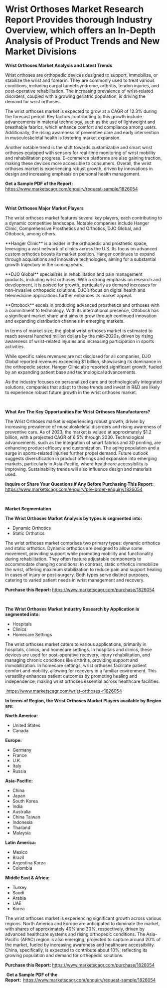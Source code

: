 <p><h1>Wrist Orthoses Market Research Report Provides thorough Industry Overview, which offers an In-Depth Analysis of Product Trends and New Market Divisions</h1></p><p><strong>Wrist Orthoses Market Analysis and Latest Trends</strong></p>
<p><p>Wrist orthoses are orthopedic devices designed to support, immobilize, or stabilize the wrist and forearm. They are commonly used to treat various conditions, including carpal tunnel syndrome, arthritis, tendon injuries, and post-operative rehabilitation. The increasing prevalence of wrist-related disorders, coupled with a growing geriatric population, is driving the demand for wrist orthoses.</p><p>The wrist orthoses market is expected to grow at a CAGR of 12.3% during the forecast period. Key factors contributing to this growth include advancements in material technology, such as the use of lightweight and breathable fabrics, which enhance comfort and compliance among users. Additionally, the rising awareness of preventive care and early intervention in musculoskeletal health is fostering market expansion.</p><p>Another notable trend is the shift towards customizable and smart wrist orthoses equipped with sensors for real-time monitoring of wrist mobility and rehabilitation progress. E-commerce platforms are also gaining traction, making these devices more accessible to consumers. Overall, the wrist orthoses market is experiencing robust growth, driven by innovations in design and increasing emphasis on personal health management.</p></p>
<p><strong>Get a Sample PDF of the Report:&nbsp;</strong> <a href="https://www.marketscagr.com/enquiry/request-sample/1826054?utm_campaign=2819&utm_medium=2&utm_source=Github&utm_content=ia&utm_term=13042025&utm_id=wrist-orthoses">https://www.marketscagr.com/enquiry/request-sample/1826054</a></p>
<p>&nbsp;</p>
<p><strong>Wrist Orthoses Major Market Players</strong></p>
<p><p>The wrist orthoses market features several key players, each contributing to a dynamic competitive landscape. Notable companies include Hanger Clinic, Comprehensive Prosthetics and Orthotics, DJO Global, and Ottobock, among others. </p><p>**Hanger Clinic** is a leader in the orthopedic and prosthetic space, leveraging a vast network of clinics across the U.S. Its focus on advanced custom orthotics boosts its market position. Hanger continues to expand through acquisitions and innovative technologies, aiming for a substantial growth trajectory in the coming years.</p><p>**DJO Global** specializes in rehabilitation and pain management products, including wrist orthoses. With a strong emphasis on research and development, it is poised for growth, particularly as demand increases for non-invasive orthopedic solutions. DJO’s focus on digital health and telemedicine applications further enhances its market appeal.</p><p>**Ottobock** excels in producing advanced prosthetics and orthoses with a commitment to technology. With its international presence, Ottobock has a significant market share and aims to grow through continued innovation and expanding distribution channels in emerging markets.</p><p>In terms of market size, the global wrist orthoses market is estimated to reach several hundred million dollars by the mid-2020s, driven by rising awareness of wrist-related injuries and increasing participation in sports activities. </p><p>While specific sales revenues are not disclosed for all companies, DJO Global reported revenues exceeding $1 billion, showcasing its dominance in the orthopedic sector. Hanger Clinic also reported significant growth, fueled by an expanding patient base and technological advancements.</p><p>As the industry focuses on personalized care and technologically integrated solutions, companies that adapt to these trends and invest in R&D are likely to experience robust future growth in the wrist orthoses market.</p></p>
<p>&nbsp;</p>
<p><strong>What Are The Key Opportunities For Wrist Orthoses Manufacturers?</strong></p>
<p><p>The Wrist Orthoses market is experiencing robust growth, driven by increasing prevalence of musculoskeletal disorders and rising awareness of preventive care. As of 2023, the market is valued at approximately $1.2 billion, with a projected CAGR of 6.5% through 2030. Technological advancements, such as the integration of smart fabrics and 3D printing, are enhancing product efficacy and customization. The aging population and a surge in sports-related injuries further propel demand. Future outlook suggests diversification in product offerings and expansion into emerging markets, particularly in Asia-Pacific, where healthcare accessibility is improving. Sustainability trends will also influence design and materials used.</p></p>
<p><strong>Inquire or Share Your Questions If Any Before Purchasing This Report:</strong> <a href="https://www.marketscagr.com/enquiry/pre-order-enquiry/1826054?utm_campaign=2819&utm_medium=2&utm_source=Github&utm_content=ia&utm_term=13042025&utm_id=wrist-orthoses">https://www.marketscagr.com/enquiry/pre-order-enquiry/1826054</a></p>
<p>&nbsp;</p>
<p><strong>Market Segmentation</strong></p>
<p><strong>The Wrist Orthoses Market Analysis by types is segmented into:</strong></p>
<p><ul><li>Dynamic Orthotics</li><li>Static Orthotics</li></ul></p>
<p><p>The wrist orthoses market comprises two primary types: dynamic orthotics and static orthotics. Dynamic orthotics are designed to allow some movement, providing support while promoting mobility and functionality during rehabilitation. They often feature adjustable components to accommodate changing conditions. In contrast, static orthotics immobilize the wrist, offering maximum stabilization to reduce pain and support healing in cases of injury or post-surgery. Both types serve distinct purposes, catering to varied patient needs in wrist management and recovery.</p></p>
<p><strong>Purchase this Report:&nbsp;</strong><a href="https://www.marketscagr.com/purchase/1826054?utm_campaign=2819&utm_medium=2&utm_source=Github&utm_content=ia&utm_term=13042025&utm_id=wrist-orthoses">https://www.marketscagr.com/purchase/1826054</a></p>
<p>&nbsp;</p>
<p><strong>The Wrist Orthoses Market Industry Research by Application is segmented into:</strong></p>
<p><ul><li>Hospitals</li><li>Clinics</li><li>Homecare Settings</li></ul></p>
<p><p>The wrist orthoses market caters to various applications, primarily in hospitals, clinics, and homecare settings. In hospitals and clinics, these devices are used for post-operative recovery, injury rehabilitation, and managing chronic conditions like arthritis, providing support and immobilization. In homecare settings, wrist orthoses facilitate patient comfort and mobility, allowing for recovery in a familiar environment. This versatility enhances patient outcomes by promoting healing and independence, making wrist orthoses essential across healthcare facilities.</p></p>
<p><a href="https://www.marketscagr.com/wrist-orthoses-r1826054?utm_campaign=2819&utm_medium=2&utm_source=Github&utm_content=ia&utm_term=13042025&utm_id=wrist-orthoses">&nbsp;https://www.marketscagr.com/wrist-orthoses-r1826054</a></p>
<p><strong>In terms of Region, the Wrist Orthoses Market Players available by Region are:</strong></p>
<p>
    <p> <strong> North America: </strong>
        <ul>
            <li>United States</li>
            <li>Canada</li>
        </ul>
        </p> 
    <p> <strong> Europe: </strong>
        <ul>
            <li>Germany</li>
            <li>France</li>
            <li>U.K.</li>
            <li>Italy</li>
            <li>Russia</li>
        </ul>
        </p> 
    <p> <strong> Asia-Pacific: </strong>
        <ul>
            <li>China</li>
            <li>Japan</li>
            <li>South Korea</li>
            <li>India</li>
            <li>Australia</li>
            <li>China Taiwan</li>
            <li>Indonesia</li>
            <li>Thailand</li>
            <li>Malaysia</li>
        </ul>
        </p> 
    <p> <strong> Latin America: </strong>
        <ul>
            <li>Mexico</li>
            <li>Brazil</li>
            <li>Argentina Korea</li>
            <li>Colombia</li>
        </ul>
        </p> 
    <p> <strong> Middle East & Africa: </strong>
        <ul>
            <li>Turkey</li>
            <li>Saudi</li>
            <li>Arabia</li>
            <li>UAE</li>
            <li>Korea</li>
        </ul>
    </p>
    </p>
<p><p>The wrist orthoses market is experiencing significant growth across various regions. North America and Europe are anticipated to dominate the market, with shares of approximately 40% and 30%, respectively, driven by advanced healthcare systems and rising orthopedic conditions. The Asia-Pacific (APAC) region is also emerging, projected to capture around 20% of the market, fueled by increasing awareness and healthcare accessibility. China, specifically, is expected to contribute about 10%, reflecting its growing population and demand for orthopedic solutions.</p></p>
<p><strong>Purchase this Report: </strong><a href="https://www.marketscagr.com/purchase/1826054?utm_campaign=2819&utm_medium=2&utm_source=Github&utm_content=ia&utm_term=13042025&utm_id=wrist-orthoses">https://www.marketscagr.com/purchase/1826054</a></p>
<p>&nbsp;<strong>Get a Sample PDF of the Report:&nbsp;&nbsp;</strong><a href="https://www.marketscagr.com/enquiry/request-sample/1826054?utm_campaign=2819&utm_medium=2&utm_source=Github&utm_content=ia&utm_term=13042025&utm_id=wrist-orthoses">https://www.marketscagr.com/enquiry/request-sample/1826054</a></p>
<p><strong></strong></p>
<p><p></p><p></p><p></p></p>